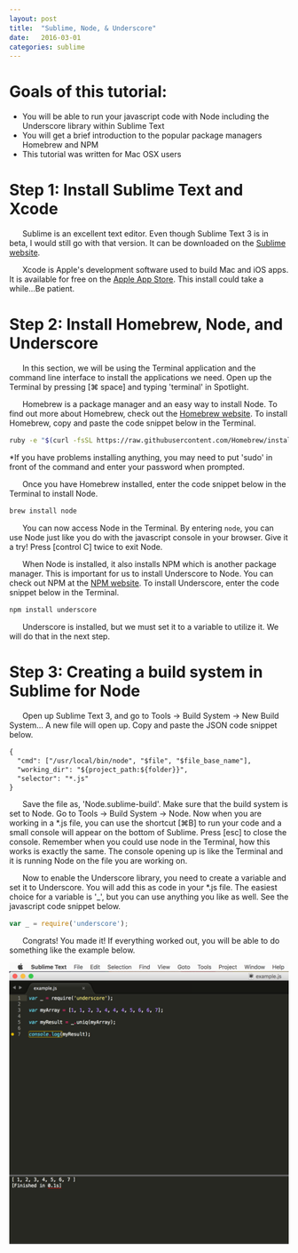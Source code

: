 ```yaml
---
layout: post
title:  "Sublime, Node, & Underscore"
date:   2016-03-01
categories: sublime
---
```


# Goals of this tutorial: 
* You will be able to run your javascript code with Node including the Underscore library within Sublime Text
* You will get a brief introduction to the popular package managers Homebrew and NPM
* This tutorial was written for Mac OSX users

# Step 1: Install Sublime Text and Xcode
&nbsp;&nbsp;&nbsp;&nbsp;&nbsp;&nbsp;Sublime is an excellent text editor. Even though Sublime Text 3 is in beta, I would still go with that version. It can be downloaded on the [Sublime website](https://www.sublimetext.com/3).

&nbsp;&nbsp;&nbsp;&nbsp;&nbsp;&nbsp;Xcode is Apple's development software used to build Mac and iOS apps. It is available for free on the [Apple App Store](https://itunes.apple.com/us/app/xcode/id497799835?mt=12). This install could take a while...Be patient.

# Step 2: Install Homebrew, Node, and Underscore

&nbsp;&nbsp;&nbsp;&nbsp;&nbsp;&nbsp;In this section, we will be using the Terminal application and the command line interface to install the applications we need. Open up the Terminal by pressing  [⌘ space] and typing 'terminal' in Spotlight.

&nbsp;&nbsp;&nbsp;&nbsp;&nbsp;&nbsp;Homebrew is a package manager and an easy way to install Node. To find out more about Homebrew, check out the [Homebrew website](http://brew.sh/). To install Homebrew, copy and paste the code snippet below in the Terminal. 

```bash
ruby -e "$(curl -fsSL https://raw.githubusercontent.com/Homebrew/install/master/install)"
```

*If you have problems installing anything, you may need to put 'sudo' in front of the command and enter your password when prompted.

&nbsp;&nbsp;&nbsp;&nbsp;&nbsp;&nbsp;Once you have Homebrew installed, enter the code snippet below in the Terminal to install Node.

```bash
brew install node
```

&nbsp;&nbsp;&nbsp;&nbsp;&nbsp;&nbsp;You can now access Node in the Terminal. By entering `node`, you can use Node just like you do with the javascript console in your browser. Give it a try! Press [control C] twice to exit Node.

&nbsp;&nbsp;&nbsp;&nbsp;&nbsp;&nbsp;When Node is installed, it also installs NPM which is another package manager. This is important for us to install Underscore to Node. You can check out NPM at the [NPM website](https://www.npmjs.com/). To install Underscore, enter the code snippet below in the Terminal.

```bash
npm install underscore
```
&nbsp;&nbsp;&nbsp;&nbsp;&nbsp;&nbsp;Underscore is installed, but we must set it to a variable to utilize it. We will do that in the next step.

# Step 3: Creating a build system in Sublime for Node

&nbsp;&nbsp;&nbsp;&nbsp;&nbsp;&nbsp;Open up Sublime Text 3, and go to Tools → Build System → New Build System... A new file will open up. Copy and paste the JSON code snippet below.

```
{
  "cmd": ["/usr/local/bin/node", "$file", "$file_base_name"],
  "working_dir": "${project_path:${folder}}",
  "selector": "*.js"
}
```

&nbsp;&nbsp;&nbsp;&nbsp;&nbsp;&nbsp;Save the file as, 'Node.sublime-build'. Make sure that the build system is set to Node. Go to Tools → Build System → Node. Now when you are working in a *.js file, you can use the shortcut [⌘B] to run your code and a small console will appear on the bottom of Sublime. Press [esc] to close the console. Remember when you could use node in the Terminal, how this works is exactly the same. The console opening up is like the Terminal and it is running Node on the file you are working on.

&nbsp;&nbsp;&nbsp;&nbsp;&nbsp;&nbsp;Now to enable the Underscore library, you need to create a variable and set it to Underscore. You will add this as code in your *.js file. The easiest choice for a variable is '_', but you can use anything you like as well. See the javascript code snippet below.

```javascript
var _ = require('underscore');
```
&nbsp;&nbsp;&nbsp;&nbsp;&nbsp;&nbsp;Congrats! You made it! If everything worked out, you will be able to do something like the example below. 

![Example](/img/sublime.png)

